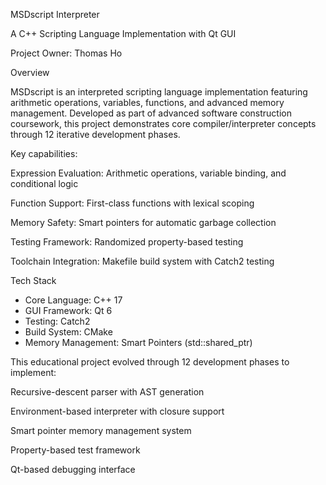 MSDscript Interpreter

A C++ Scripting Language Implementation with Qt GUI

Project Owner: Thomas Ho

Overview

MSDscript is an interpreted scripting language implementation featuring arithmetic operations, variables, functions, and advanced memory management. Developed as part of advanced software construction coursework, this project demonstrates core compiler/interpreter concepts through 12 iterative development phases.

Key capabilities:

Expression Evaluation: Arithmetic operations, variable binding, and conditional logic

Function Support: First-class functions with lexical scoping

Memory Safety: Smart pointers for automatic garbage collection

Testing Framework: Randomized property-based testing

Toolchain Integration: Makefile build system with Catch2 testing

Tech Stack
- Core Language: C++ 17
- GUI Framework: Qt 6
- Testing: Catch2
- Build System: CMake
- Memory Management: Smart Pointers (std::shared_ptr)

This educational project evolved through 12 development phases to implement:

Recursive-descent parser with AST generation

Environment-based interpreter with closure support

Smart pointer memory management system

Property-based test framework

Qt-based debugging interface

